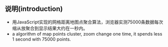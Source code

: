 ## 说明(introduction)

- 用JavaScript实现的网格距离地图点聚合算法，浏览器实测75000条数据每次缩从放聚合到显示结果大约在一秒内。
- a algorithm of map points cluster, zoom change one time, it spends less 1 second with 75000 points.